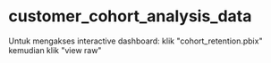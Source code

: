 # customer_cohort_analysis_data
Untuk mengakses interactive dashboard:
klik "cohort_retention.pbix"
kemudian klik "view raw"
